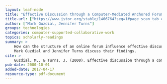 ```yaml
---
layout: leaf-node
title: "Effective Discussion through a Computer-Mediated Anchored Forum"
title-url: ["https://www.jstor.org/stable/1466764?seq=1#page_scan_tab_contents","http://citeseerx.ist.psu.edu/viewdoc/download?doi=10.1.1.667.866&rep=rep1&type=pdf"]
author: ["Mark Guzdial, Jennifer Turns"]
groups: technologies
categories: computer-supported-collaborative-work
topics: scholarly-readings
summary: >
    How can the structure of an online forum influence effective discussion? In this paper,
    Mark Guzdial and Jennifer Turns discuss their findings.
cite: >
    Guzdial, M., & Turns, J. (2000). Effective discussion through a computer-mediated anchored forum. The Journal of the Learning Sciences, 9(4), 437-469.
pub-date: 2000-10-01
added-date: 2017-04-17
resource-type: pdf-document
---
```

